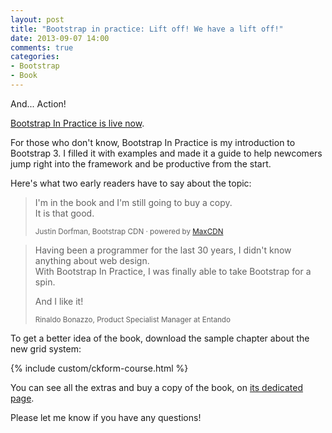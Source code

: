 ```yaml
---
layout: post
title: "Bootstrap in practice: Lift off! We have a lift off!"
date: 2013-09-07 14:00
comments: true
categories:
- Bootstrap
- Book
---
```


And... Action!

[Bootstrap In Practice is live now](/bootstrap-in-practice).

For those who don't know, Bootstrap In Practice is my introduction to Bootstrap 3. I filled it with examples and made it a guide to help newcomers jump right into the framework and be productive from the start.

Here's what two early readers have to say about the topic:

> I'm in the book and I'm still going to buy a copy.<br />
>	It is that good.
>
> <small>Justin Dorfman, Bootstrap CDN &middot; powered by <a href="http://www.maxcdn.com/">MaxCDN</a></small>

<!-- dirty trick to fool markdown -->

>	Having been a programmer for the last 30 years, I didn't know anything about web design.<br />
>	With Bootstrap In Practice, I was finally able to take Bootstrap for a spin.
>
>	And I like it!
>
> <small>Rinaldo Bonazzo, Product Specialist Manager at Entando</small>

To get a better idea of the book, download the sample chapter about the new grid system:

{% include custom/ckform-course.html %}

You can see all the extras and buy a copy of the book, on [its dedicated page](/bootstrap-in-practice).

Please let me know if you have any questions!